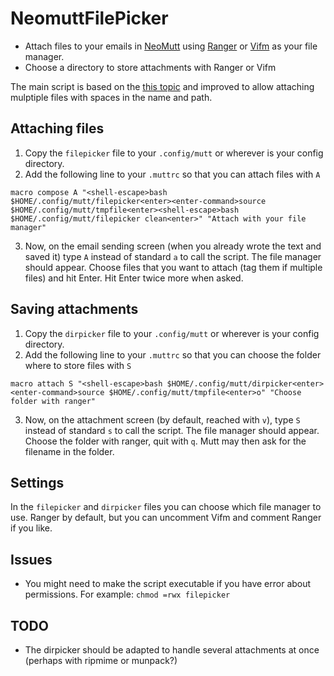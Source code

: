 # NeomuttFilePicker

- Attach files to your emails in [NeoMutt](https://github.com/neomutt/) using [Ranger](https://github.com/ranger/ranger) or [Vifm](https://github.com/vifm) as your file manager.
- Choose a directory to store attachments with Ranger or Vifm

The main script is based on the [this topic](https://www.reddit.com/r/commandline/comments/cbxvdf/combine_neomutt_with_ranger/) and improved to allow attaching mulptiple files with spaces in the name and path.

## Attaching files

1. Copy the `filepicker` file to your `.config/mutt` or wherever is your config directory.
2. Add the following line to your `.muttrc` so that you can attach files with `A`

```
macro compose A "<shell-escape>bash $HOME/.config/mutt/filepicker<enter><enter-command>source $HOME/.config/mutt/tmpfile<enter><shell-escape>bash $HOME/.config/mutt/filepicker clean<enter>" "Attach with your file manager"
```
3. Now, on the email sending screen (when you already wrote the text and saved it) type `A` instead of standard `a` to call the script. The file manager should appear. Choose files that you want to attach (tag them if multiple files) and hit Enter. Hit Enter twice more when asked. 

## Saving attachments

1. Copy the `dirpicker` file to your `.config/mutt` or wherever is your config directory.
2. Add the following line to your `.muttrc` so that you can choose the folder where to store files with `S`

```
macro attach S "<shell-escape>bash $HOME/.config/mutt/dirpicker<enter><enter-command>source $HOME/.config/mutt/tmpfile<enter>o" "Choose folder with ranger"
```
3. Now, on the attachment screen (by default, reached with `v`), type `S` instead of standard `s` to call the script. The file manager should appear. Choose the folder with ranger, quit with `q`. Mutt may then ask for the filename in the folder. 

## Settings

In the `filepicker` and `dirpicker` files you can choose which file manager to use. Ranger by default, but you can uncomment Vifm and comment Ranger if you like.

## Issues

- You might need to make the script executable if you have error about permissions. For example: `chmod =rwx filepicker`

## TODO 

- The dirpicker should be adapted to handle several attachments at once (perhaps with ripmime or munpack?)
